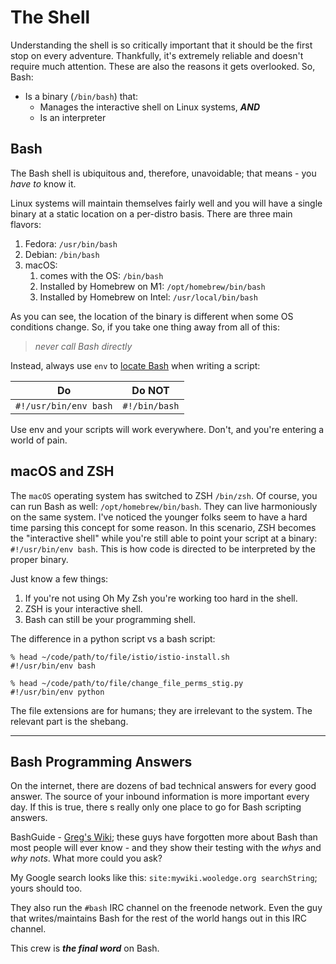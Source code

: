 # The Shell

Understanding the shell is so critically important that it should be the first stop on every adventure. Thankfully, it's extremely reliable and doesn't require much attention. These are also the reasons it gets overlooked. So, Bash:

* Is a binary (`/bin/bash`) that:
  * Manages the interactive shell on Linux systems, **_AND_**
  * Is an interpreter

## Bash

The Bash shell is ubiquitous and, therefore, unavoidable; that means - you _have to_ know it.

Linux systems will maintain themselves fairly well and you will have a single binary at a static location on a per-distro basis. There are three main flavors:
1. Fedora: `/usr/bin/bash`
2. Debian: `/bin/bash`
3. macOS:
   1. comes with the OS: `/bin/bash`
   2. Installed by Homebrew on M1: `/opt/homebrew/bin/bash`
   3. Installed by Homebrew on Intel: `/usr/local/bin/bash`

As you can see, the location of the binary is different when some OS conditions change. So, if you take one thing away from all of this:

> _never call Bash directly_

Instead, always use `env` to [locate Bash] when writing a script:

| Do           | Do NOT      |
|--------------|-------------|
| `#!/usr/bin/env bash` | `#!/bin/bash` |

Use env and your scripts will work everywhere. Don't, and you're entering a world of pain.

## macOS and ZSH

The `macOS` operating system has switched to ZSH `/bin/zsh`. Of course, you can run Bash as well: `/opt/homebrew/bin/bash`. They can live harmoniously on the same system. I've noticed the younger folks seem to have a hard time parsing this concept for some reason. In this scenario, ZSH becomes the "interactive shell" while you're still able to point your script at a binary: `#!/usr/bin/env bash`. This is how code is directed to be interpreted by the proper binary.

Just know a few things:

1. If you're not using Oh My Zsh you're working too hard in the shell.
2. ZSH is your interactive shell.
3. Bash can still be your programming shell.

The difference in a python script vs a bash script:

```shell
% head ~/code/path/to/file/istio/istio-install.sh
#!/usr/bin/env bash

% head ~/code/path/to/file/change_file_perms_stig.py        
#!/usr/bin/env python
```

The file extensions are for humans; they are irrelevant to the system. The relevant part is the shebang.

---

## Bash Programming Answers

On the internet, there are dozens of bad technical answers for every good answer. The source of your inbound information is more important every day. If this is true, there
s really only one place to go for Bash scripting answers.

BashGuide - [Greg's Wiki]; these guys have forgotten more about Bash than most people will ever know - and they show their testing with the _whys_ and _why nots_. What more could you ask?

My Google search looks like this: `site:mywiki.wooledge.org searchString`; yours should too. 

They also run the `#bash` IRC channel on the freenode network. Even the guy that writes/maintains Bash for the rest of the world hangs out in this IRC channel.

This crew is **_the final word_** on Bash.

[locate Bash]:https://mywiki.wooledge.org/BashProgramming
[Greg's Wiki]:https://mywiki.wooledge.org/BashGuide
